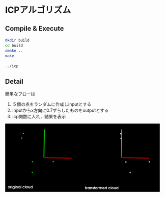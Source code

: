 # ICPアルゴリズム

## Compile & Execute

```bash
mkdir build
cd build
cmake ..
make

../icp
```

## Detail

簡単なフローは  
1. ５個の点をランダムに作成しinputとする
2. inputからx方向に0.7ずらしたものをoutputとする
3. icp関数に入れ，結果を表示

![](icp.png)